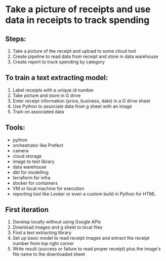 # Take a picture of receipts and use data in receipts to track spending
## Steps:
1. Take a picture of the receipt and upload to some cloud tool
2. Create pipeline to read data from receipt and store in data warehouse
3. Create report to track spending by category

## To train a text extracting model:
1. Label receipts with a unique id number
2. Take picture and store in G drive
3. Enter receipt information (price, business, date) in a G drive sheet
4. Use Python to associate data from g sheet with an image
5. Train on associated data

## Tools:
- python
- orchestrator like Prefect
- camera
- cloud storage
- image to text library
- data warehouse
- dbt for modelling
- terraform for infra
- docker for containers
- VM or local machine for execution
- reporting tool like Looker or even a custom build in Python for HTML

## First iteration
1. Develop locally without using Google APIs
2. Download images and g sheet to local files
3. Find a text extracting library
4. Set up basic model to read receipt images and extract the receipt number from top right corner
5. Write result (success or failure to read proper receipt) plus the image's file name to the downloaded sheet